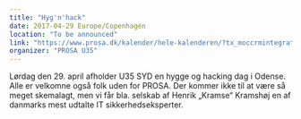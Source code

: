 ```yaml
---
title: "Hyg'n'hack"
date: 2017-04-29 Europe/Copenhagen
location: "To be announced"
link: "https://www.prosa.dk/kalender/hele-kalenderen/?tx_moccrmintegration_courses%5Bcourse%5D=1220&tx_moccrmintegration_courses%5Baction%5D=show&tx_moccrmintegration_courses%5Bcontroller%5D=Course&cHash=2e8d96451a4df67abc4d564bf648a187"
organizer: "PROSA U35"
---
```

Lørdag den 29. april afholder U35 SYD en hygge og hacking dag i Odense. <br>
Alle er velkomne også folk uden for PROSA. Der kommer ikke til at være så meget skemalagt, men vi får bla. selskab af Henrik „Kramse“ Kramshøj en af danmarks mest udtalte IT sikkerhedseksperter.

